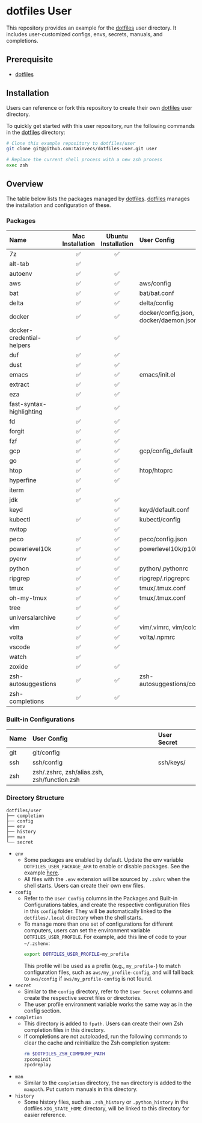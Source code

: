 # dotfiles User

This repository provides an example for the [dotfiles] user directory. It includes user-customized configs, envs, secrets, manuals, and completions.

## Prerequisite
- [dotfiles]

## Installation
Users can reference or fork this repository to create their own [dotfiles] user directory.

To quickly get started with this user repository, run the following commands in the [dotfiles] directory:
```zsh
# Clone this example repository to dotfiles/user
git clone git@github.com:tainvecs/dotfiles-user.git user

# Replace the current shell process with a new zsh process
exec zsh
```

## Overview
The table below lists the packages managed by [dotfiles]. [dotfiles] manages the installation and configuration of these.

### Packages
| Name                      | Mac Installation | Ubuntu Installation | User Config                               | User Secret     | Default Enabled |
|:--------------------------|:----------------:|:-------------------:|:------------------------------------------|:----------------|:---------------:|
| 7z                        | ✅               | ✅                  |                                           |                 |                 |
| alt-tab                   | ✅               |                     |                                           |                 |                 |
| autoenv                   | ✅               | ✅                  |                                           |                 | ✅              |
| aws                       | ✅               | ✅                  | aws/config                                | aws/credentials |                 |
| bat                       | ✅               | ✅                  | bat/bat.conf                              |                 | ✅              |
| delta                     | ✅               | ✅                  | delta/config                              |                 | ✅              |
| docker                    | ✅               | ✅                  | docker/config.json,<br>docker/daemon.json |                 | ✅              |
| docker-credential-helpers | ✅               | ✅                  |                                           |                 | ✅              |
| duf                       | ✅               | ✅                  |                                           |                 | ✅              |
| dust                      | ✅               | ✅                  |                                           |                 | ✅              |
| emacs                     | ✅               | ✅                  | emacs/init.el                             |                 |                 |
| extract                   | ✅               | ✅                  |                                           |                 | ✅              |
| eza                       | ✅               | ✅                  |                                           |                 | ✅              |
| fast-syntax-highlighting  | ✅               | ✅                  |                                           |                 | ✅              |
| fd                        | ✅               | ✅                  |                                           |                 | ✅              |
| forgit                    | ✅               | ✅                  |                                           |                 | ✅              |
| fzf                       | ✅               | ✅                  |                                           |                 | ✅              |
| gcp                       | ✅               | ✅                  | gcp/config_default                        |                 |                 |
| go                        | ✅               | ✅                  |                                           |                 |                 |
| htop                      | ✅               | ✅                  | htop/htoprc                               |                 | ✅              |
| hyperfine                 | ✅               | ✅                  |                                           |                 |                 |
| iterm                     | ✅               |                     |                                           |                 |                 |
| jdk                       | ✅               | ✅                  |                                           |                 | ✅              |
| keyd                      |                  | ✅                  | keyd/default.conf                         |                 |                 |
| kubectl                   | ✅               | ✅                  | kubectl/config                            | kubectl/config  |                 |
| nvitop                    |                  | ✅                  |                                           |                 |                 |
| peco                      | ✅               | ✅                  | peco/config.json                          |                 |                 |
| powerlevel10k             | ✅               | ✅                  | powerlevel10k/p10k.zsh                    |                 | ✅              |
| pyenv                     | ✅               | ✅                  |                                           |                 |                 |
| python                    | ✅               | ✅                  | python/.pythonrc                          |                 | ✅              |
| ripgrep                   | ✅               | ✅                  | ripgrep/.ripgreprc                        |                 | ✅              |
| tmux                      | ✅               | ✅                  | tmux/.tmux.conf                           |                 |                 |
| oh-my-tmux                | ✅               | ✅                  | tmux/.tmux.conf                           |                 |                 |
| tree                      | ✅               | ✅                  |                                           |                 | ✅              |
| universalarchive          | ✅               | ✅                  |                                           |                 | ✅              |
| vim                       | ✅               | ✅                  | vim/.vimrc, vim/colors                    |                 |                 |
| volta                     | ✅               | ✅                  | volta/.npmrc                              |                 |                 |
| vscode                    | ✅               | ✅                  |                                           |                 |                 |
| watch                     | ✅               |                     |                                           |                 |                 |
| zoxide                    | ✅               | ✅                  |                                           |                 | ✅              |
| zsh-autosuggestions       | ✅               | ✅                  | zsh-autosuggestions/config.zsh            |                 | ✅              |
| zsh-completions           | ✅               | ✅                  |                                           |                 | ✅              |

### Built-in Configurations
| Name | User Config                                 | User Secret |
|:-----|:--------------------------------------------|:------------|
| git  | git/config                                  |             |
| ssh  | ssh/config                                  | ssh/keys/   |
| zsh  | zsh/.zshrc, zsh/alias.zsh, zsh/function.zsh |             |

### Directory Structure
```
dotfiles/user
├── completion
├── config
├── env
├── history
├── man
└── secret
```
- `env`
  - Some packages are enabled by default. Update the env variable `DOTFILES_USER_PACKAGE_ARR` to enable or disable packages. See the example [here](https://github.com/tainvecs/dotfiles-user/blob/main/env/package.env).
  - All files with the `.env` extension will be sourced by `.zshrc` when the shell starts. Users can create their own env files.
- `config`
  - Refer to the `User Config` columns in the Packages and Built-in Configurations tables, and create the respective configuration files in this `config` folder. They will be automatically linked to the `dotfiles/.local` directory when the shell starts.
  - To manage more than one set of configurations for different computers, users can set the environment variable `DOTFILES_USER_PROFILE`. For example, add this line of code to your `~/.zshenv`:
    ```zsh
    export DOTFILES_USER_PROFILE=my_profile
    ```
    This profile will be used as a prefix (e.g., `my_profile-`) to match configuration files, such as `aws/my_profile-config`, and will fall back to `aws/config` if `aws/my_profile-config` is not found.
- `secret`
  - Similar to the `config` directory, refer to the `User Secret` columns and create the respective secret files or directories.
  - The user profile environment variable works the same way as in the config section.
- `completion`
  - This directory is added to `fpath`. Users can create their own Zsh completion files in this directory.
  - If completions are not autoloaded, run the following commands to clear the cache and reinitialize the Zsh completion system:
    ```zsh
    rm $DOTFILES_ZSH_COMPDUMP_PATH
    zpcompinit
    zpcdreplay
    ```
- `man`
  - Similar to the `completion` directory, the `man` directory is added to the `manpath`. Put custom manuals in this directory.
- `history`
  - Some history files, such as `.zsh_history` or `.python_history` in the dotfiles `XDG_STATE_HOME` directory, will be linked to this directory for easier reference.


[dotfiles]: https://github.com/tainvecs/dotfiles
